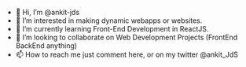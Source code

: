 - 👋 Hi, I’m @ankit-jds
- 👀 I’m interested in making dynamic webapps or websites.
- 🌱 I’m currently learning Front-End Development in ReactJS.
- 💞️ I’m looking to collaborate on Web Development Projects (FrontEnd BackEnd anything)
- 📫 How to reach me just comment here, or on my twitter @ankit_JdS
<!---
ankitamboli/ankitamboli is a ✨ special ✨ repository because its `README.md` (this file) appears on your GitHub profile.
You can click the Preview link to take a look at your changes.
--->

